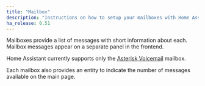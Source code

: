 ```yaml
---
title: "Mailbox"
description: "Instructions on how to setup your mailboxes with Home Assistant."
ha_release: 0.51
---
```


Mailboxes provide a list of messages with short information about each. Mailbox messages appear on a separate panel in the frontend.

Home Assistant currently supports only the [Asterisk Voicemail](/components/asterisk_mbox/) mailbox.

Each mailbox also provides an entity to indicate the number of messages available on the main page.
